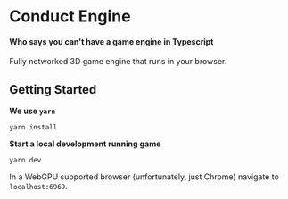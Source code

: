 # Conduct Engine

#### Who says you can't have a game engine in Typescript

Fully networked 3D game engine that runs in your browser.

## Getting Started

**We use `yarn`**
```shell
yarn install
```

**Start a local development running game**
```shell
yarn dev
```

In a WebGPU supported browser (unfortunately, just Chrome) navigate to `localhost:6969`.
